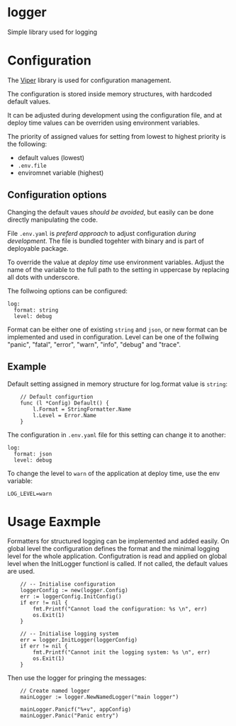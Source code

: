 # logger
Simple library used for logging

# Configuration

The [Viper](https://github.com/spf13/viper) library is used for configuration management. 

The configuration is stored inside memory structures, with hardcoded default values. 

It can be adjusted during development using the configuration file, and at deploy time values can be overriden using environment variables. 

The priority of assigned values for setting from lowest to highest priority is the following:
- default values (lowest)
- `.env.file`
- enviromnet variable (highest)

## Configuration options
Changing the default vaues *should be avoided*, but easily can be done directly manipulating the code. 

File `.env.yaml` is *preferd approach* to adjust configuration *during development*. The file is bundled togehter with binary and is part of deployable package.

To override the value at *deploy time* use environment variables. Adjust the name of the variable to the full path to the setting in uppercase by replacing all dots with underscore. 

The follwoing options can be configured:
```
log:
  format: string
  level: debug
``` 
Format can be either one of existing `string` and `json`, or new format can be implemented and used in configuration.
Level can be one of the follwing "panic", "fatal", "error", "warn", "info", "debug" and "trace".

## Example

Default setting assigned in memory structure for log.format value is `string`:

```
    // Default configurtion
    func (l *Config) Default() {
        l.Format = StringFormatter.Name
        l.Level = Error.Name
    }
```

The configuration in `.env.yaml` file for this setting can change it to another:

```
log:
  format: json
  level: debug
```

To change the level to `warn` of the application at deploy time, use the env variable:

```
LOG_LEVEL=warn
``` 

# Usage Eaxmple

Formatters for structured logging can be implemented and added easily. 
On global level the configuration defines the format and the minimal logging level for the whole application. 
Configutration is read and applied on global level when the InitLogger functionl is called. If not called, the default values are used.

```
    // -- Initialise configuration
    loggerConfig := new(logger.Config)
    err := loggerConfig.InitConfig()
    if err != nil {
        fmt.Printf("Cannot load the configuration: %s \n", err)
        os.Exit(1)
    }

    // -- Initialise logging system
    err = logger.InitLogger(loggerConfig)
    if err != nil {
        fmt.Printf("Cannot init the logging system: %s \n", err)
        os.Exit(1)
    }
```

Then use the logger for pringing the messages: 

```
    // Create named logger
    mainLogger := logger.NewNamedLogger("main logger") 

    mainLogger.Panicf("%+v", appConfig)
    mainLogger.Panic("Panic entry")
```

